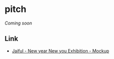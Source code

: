 # pitch
*Coming soon*

## Link
- [Jaiful - New year New you Exhibition - Mockup](https://sirimongkol.github.io/pitch/nynu/mock.html)

